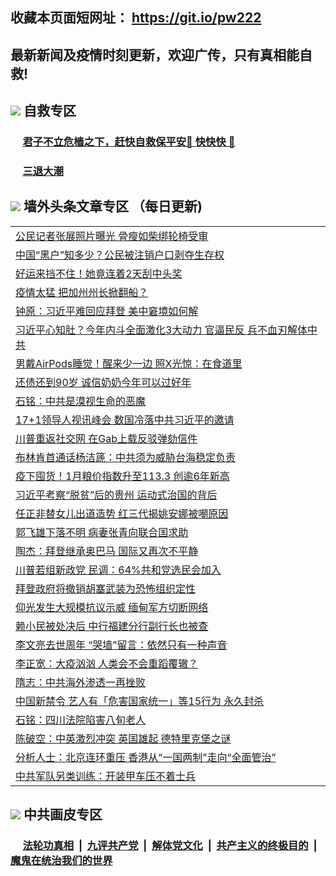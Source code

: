 ## 收藏本页面短网址： https://git.io/pw222
## 最新新闻及疫情时刻更新，欢迎广传，只有真相能自救! 

## <img src="https://img.icons8.com/cute-clipart/2x/circled-right.png">  自救专区

 ### &nbsp;&nbsp;&nbsp;&nbsp; [君子不立危樯之下，赶快自救保平安🍎 快快快 📩](https://github.com/pwgy/td/blob/master/README.md)
 
 ### &nbsp;&nbsp;&nbsp;&nbsp; [三退大潮](https://is.gd/fCPoKo) 
 
## <img src="https://img.icons8.com/cute-clipart/2x/circled-right.png"> 墙外头条文章专区 （每日更新)

<Table>
<tr><td colspan="2" align="left"><a href="https://gupqcyvl.xhuyd.press/?name=c1303748&key=encdeuyadochlaxz&from=pw2">公民记者张展照片曝光 骨瘦如柴绑轮椅受审</a></td></tr>
<tr><td colspan="2" align="left"><a href="https://gupqcyvl.xhuyd.press/?name=c1303747&key=encdeuyadochlaxz&from=pw2">中国“黑户”知多少？公民被注销户口剥夺生存权</a></td></tr>
<tr><td colspan="2" align="left"><a href="https://gupqcyvl.xhuyd.press/?name=c1303762&key=encdeuyadochlaxz&from=pw2">好运来挡不住！她竟连着2天刮中头奖</a></td></tr>
<tr><td colspan="2" align="left"><a href="https://gupqcyvl.xhuyd.press/?name=c1303763&key=encdeuyadochlaxz&from=pw2">疫情太猛 把加州州长掀翻船？</a></td></tr>
<tr><td colspan="2" align="left"><a href="https://gupqcyvl.xhuyd.press/?name=c1303735&key=encdeuyadochlaxz&from=pw2">钟原：习近平难回应拜登 美中窘境如何解</a></td></tr>
<tr><td colspan="2" align="left"><a href="https://gupqcyvl.xhuyd.press/?name=c1303739&key=encdeuyadochlaxz&from=pw2">习近平心知肚？今年内斗全面激化3大动力 官逼民反 兵不血刃解体中共</a></td></tr>
<tr><td colspan="2" align="left"><a href="https://gupqcyvl.xhuyd.press/?name=c1303761&key=encdeuyadochlaxz&from=pw2">男戴AirPods睡觉！醒来少一边 照X光惊：在食道里</a></td></tr>
<tr><td colspan="2" align="left"><a href="https://gupqcyvl.xhuyd.press/?name=c1303764&key=encdeuyadochlaxz&from=pw2">还债还到90岁 诚信奶奶今年可以过好年</a></td></tr>
<tr><td colspan="2" align="left"><a href="https://gupqcyvl.xhuyd.press/?name=c1303751&key=encdeuyadochlaxz&from=pw2">石铭：中共是漠视生命的恶魔</a></td></tr>
<tr><td colspan="2" align="left"><a href="https://gupqcyvl.xhuyd.press/?name=c1303732&key=encdeuyadochlaxz&from=pw2">17+1领导人视讯峰会 数国冷落中共习近平的邀请</a></td></tr>
<tr><td colspan="2" align="left"><a href="https://gupqcyvl.xhuyd.press/?name=c1303744&key=encdeuyadochlaxz&from=pw2">川普重返社交网 在Gab上载反驳弹劾信件</a></td></tr>
<tr><td colspan="2" align="left"><a href="https://gupqcyvl.xhuyd.press/?name=c1303756&key=encdeuyadochlaxz&from=pw2">布林肯首通话杨洁篪：中共须为威胁台海稳定负责</a></td></tr>
<tr><td colspan="2" align="left"><a href="https://gupqcyvl.xhuyd.press/?name=c1303741&key=encdeuyadochlaxz&from=pw2">疫下囤货！1月粮价指数升至113.3 创逾6年新高</a></td></tr>
<tr><td colspan="2" align="left"><a href="https://gupqcyvl.xhuyd.press/?name=c1303724&key=encdeuyadochlaxz&from=pw2">习近平考察“脱贫”后的贵州 运动式治国的背后</a></td></tr>
<tr><td colspan="2" align="left"><a href="https://gupqcyvl.xhuyd.press/?name=c1303710&key=encdeuyadochlaxz&from=pw2">任正非替女儿出道造势 红三代揭姚安娜被嘲原因</a></td></tr>
<tr><td colspan="2" align="left"><a href="https://gupqcyvl.xhuyd.press/?name=c1303771&key=encdeuyadochlaxz&from=pw2">郭飞雄下落不明 病妻张青向联合国求助</a></td></tr>
<tr><td colspan="2" align="left"><a href="https://gupqcyvl.xhuyd.press/?name=c1303776&key=encdeuyadochlaxz&from=pw2">陶杰：拜登继承奥巴马 国际又再次不平静</a></td></tr>
<tr><td colspan="2" align="left"><a href="https://gupqcyvl.xhuyd.press/?name=c1303714&key=encdeuyadochlaxz&from=pw2">川普若组新政党 民调：64%共和党选民会加入</a></td></tr>
<tr><td colspan="2" align="left"><a href="https://gupqcyvl.xhuyd.press/?name=c1303760&key=encdeuyadochlaxz&from=pw2">拜登政府将撤销胡塞武装为恐怖组织定性</a></td></tr>
<tr><td colspan="2" align="left"><a href="https://gupqcyvl.xhuyd.press/?name=c1303721&key=encdeuyadochlaxz&from=pw2">仰光发生大规模抗议示威 缅甸军方切断网络</a></td></tr>
<tr><td colspan="2" align="left"><a href="https://gupqcyvl.xhuyd.press/?name=c1303725&key=encdeuyadochlaxz&from=pw2">赖小民被处决后 中行福建分行副行长也被查</a></td></tr>
<tr><td colspan="2" align="left"><a href="https://gupqcyvl.xhuyd.press/?name=c1303774&key=encdeuyadochlaxz&from=pw2">李文亮去世周年 “哭墙”留言：依然只有一种声音</a></td></tr>
<tr><td colspan="2" align="left"><a href="https://gupqcyvl.xhuyd.press/?name=c1303602&key=encdeuyadochlaxz&from=pw2">李正宽：大疫汹汹 人类会不会重蹈覆辙？</a></td></tr>
<tr><td colspan="2" align="left"><a href="https://gupqcyvl.xhuyd.press/?name=c1303737&key=encdeuyadochlaxz&from=pw2">隋志：中共海外渗透一再挫败</a></td></tr>
<tr><td colspan="2" align="left"><a href="https://gupqcyvl.xhuyd.press/?name=c1303730&key=encdeuyadochlaxz&from=pw2">中国新禁令 艺人有「危害国家统一」等15行为 永久封杀</a></td></tr>
<tr><td colspan="2" align="left"><a href="https://gupqcyvl.xhuyd.press/?name=c1303772&key=encdeuyadochlaxz&from=pw2">石铭：四川法院陷害八旬老人</a></td></tr>
<tr><td colspan="2" align="left"><a href="https://gupqcyvl.xhuyd.press/?name=c1303728&key=encdeuyadochlaxz&from=pw2">陈破空：中英激烈冲突 英国雄起 德特里克堡之谜</a></td></tr>
<tr><td colspan="2" align="left"><a href="https://gupqcyvl.xhuyd.press/?name=c1303722&key=encdeuyadochlaxz&from=pw2">分析人士：北京连环重压 香港从“一国两制”走向“全面管治”</a></td></tr>
<tr><td colspan="2" align="left"><a href="https://gupqcyvl.xhuyd.press/?name=c1303754&key=encdeuyadochlaxz&from=pw2">中共军队另类训练：开装甲车压不着士兵</a></td></tr>

 </Table>

## <img src="https://img.icons8.com/cute-clipart/2x/circled-right.png"> 中共画皮专区


 ### &nbsp;&nbsp;&nbsp;&nbsp; [法轮功真相](https://github.com/begood0513/basic/blob/master/README.md) &nbsp;|&nbsp; [九评共产党](https://github.com/begood0513/9ping.md/blob/master/README.md) &nbsp;|&nbsp; [解体党文化](https://github.com/begood0513/jtdwh.md/blob/master/README.md)   &nbsp;|&nbsp; [共产主义的终极目的](https://github.com/begood0513/gczydzjmd.md/blob/master/README.md) &nbsp;|&nbsp; [魔鬼在统治我们的世界](https://github.com/begood0513/gczydzjmd.md/blob/master/README.md) 

